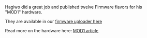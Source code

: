 Hagiwo did a great job and published twelve Firmware flavors for his "MOD1" hardware.

They are available in our [firmware uploader here](https://dl.modulove.de/module/mod1/)

Read more on the hardware here: [MOD1 article](https://note.com/solder_state/n/nc05d8e8fd311)
